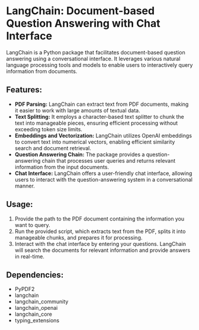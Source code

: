 <h1>LangChain: Document-based Question Answering with Chat Interface</h1>
<p>LangChain is a Python package that facilitates document-based question answering using a conversational interface. It leverages various natural language processing tools and models to enable users to interactively query information from documents.</p>

<h2>Features:</h2>
<ul>
  <li><strong>PDF Parsing:</strong> LangChain can extract text from PDF documents, making it easier to work with large amounts of textual data.</li>
  <li><strong>Text Splitting:</strong> It employs a character-based text splitter to chunk the text into manageable pieces, ensuring efficient processing without exceeding token size limits.</li>
  <li><strong>Embeddings and Vectorization:</strong> LangChain utilizes OpenAI embeddings to convert text into numerical vectors, enabling efficient similarity search and document retrieval.</li>
  <li><strong>Question Answering Chain:</strong> The package provides a question-answering chain that processes user queries and returns relevant information from the input documents.</li>
  <li><strong>Chat Interface:</strong> LangChain offers a user-friendly chat interface, allowing users to interact with the question-answering system in a conversational manner.</li>
</ul>

<h2>Usage:</h2>
<ol>
  <li>Provide the path to the PDF document containing the information you want to query.</li>
  <li>Run the provided script, which extracts text from the PDF, splits it into manageable chunks, and prepares it for processing.</li>
  <li>Interact with the chat interface by entering your questions. LangChain will search the documents for relevant information and provide answers in real-time.</li>
</ol>

<h2>Dependencies:</h2>
<ul>
  <li>PyPDF2</li>
  <li>langchain</li>
  <li>langchain_community</li>
  <li>langchain_openai</li>
  <li>langchain_core</li>
  <li>typing_extensions</li>
</ul>

